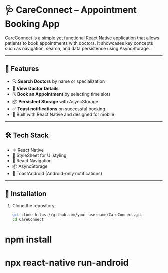 # 🩺 CareConnect – Appointment Booking App

CareConnect is a simple yet functional React Native application that allows patients to book appointments with doctors. It showcases key concepts such as navigation, search, and data persistence using AsyncStorage.

---

## 🚀 Features

- 🔍 **Search Doctors** by name or specialization
- 📄 **View Doctor Details**
- 🗓️ **Book an Appointment** by selecting time slots
- 📦 **Persistent Storage** with AsyncStorage
- ✅ **Toast notifications** on successful booking
- 📱 Built with React Native and designed for mobile

---

## 🛠️ Tech Stack

- ⚛️ React Native
- 💅 StyleSheet for UI styling
- 🧭 React Navigation
- 📦 AsyncStorage
- 🔔 ToastAndroid (Android-only notifications)

---

## 🧪 Installation

1. Clone the repository:
   ```bash
   git clone https://github.com/your-username/CareConnect.git
   cd CareConnect


# npm install
# npx react-native run-android
